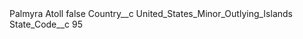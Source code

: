 <?xml version="1.0" encoding="UTF-8"?>
<CustomMetadata xmlns="http://soap.sforce.com/2006/04/metadata" xmlns:xsi="http://www.w3.org/2001/XMLSchema-instance" xmlns:xsd="http://www.w3.org/2001/XMLSchema">
    <label>Palmyra Atoll</label>
    <protected>false</protected>
    <values>
        <field>Country__c</field>
        <value xsi:type="xsd:string">United_States_Minor_Outlying_Islands</value>
    </values>
    <values>
        <field>State_Code__c</field>
        <value xsi:type="xsd:string">95</value>
    </values>
</CustomMetadata>
